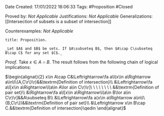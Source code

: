 <br />
<br />

Date Created: 17/01/2022 18:06:33
Tags: #Proposition #Closed 

Proved by: _Not Applicable_
Justifications: _Not Applicable_
Generalizations: [[Intersection of subsets is a subset of intersection]]

Counterexamples: _Not Applicable_

``` ad-Proposition
title: Proposition.

_Let $A$ and $B$ be sets. If $A\subseteq B$, then $A\cap C\subseteq B\cap C$ for any set $C$._

```

_Proof_. Take $x\in A\cap B$. The result follows from the following chain of logical implications:

$\begin{alignat}{2}
    x\in A\cap C&\Leftrightarrow\fa a\l(x\in a\Rightarrow a\in\l\{A,C\r\}\r)&&\textrm{Definition of intersection}\\
    &\Leftrightarrow\fa a\l[x\in a\Rightarrow\l(a\in A\lor a\in C\r)\r]\ \ \ \ \ \ \ \ &&\textrm{Definition of pair set}\\
    &\Rightarrow\fa a\l[x\in a\Rightarrow\l(a\in B\lor a\in C\r)\r]&&A\subseteq B\\
    &\Leftrightarrow\fa a(x\in a\Rightarrow a\in\l\{B,C\r\})&&\textrm{Definition of pair set}\\
    &\Leftrightarrow x\in B\cap C.&&\textrm{Definition of intersection}\qedin
\end{alignat}$
